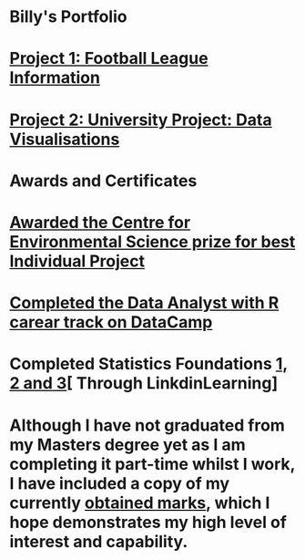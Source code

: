 # Billy's Portfolio

# [Project 1: Football League Information](https://github.com/702BH/Football_Information/blob/master/football_league_info.md) 

# [Project 2: University Project: Data Visualisations](https://github.com/702BH/University-Project-Visualisations/blob/master/visulisations.md)



# Awards and Certificates
# [Awarded the Centre for Environmental Science prize for best Individual Project](https://github.com/702BH/Portfolio_test/blob/main/Awards%20and%20Certificates/CENTRE%20FOR%20ES%20PRIZE%20HOUSEMAN%20B.pdf)
# [Completed the Data Analyst with R carear track on DataCamp](https://github.com/702BH/Portfolio_test/blob/main/Awards%20and%20Certificates/data%20camp%20cert.pdf)
# Completed Statistics Foundations [1,](https://github.com/702BH/Portfolio_test/blob/main/Awards%20and%20Certificates/CertificateOfCompletion_Statistics%20Foundations%201%20(3).pdf)[ 2 and](https://github.com/702BH/Portfolio_test/blob/main/Awards%20and%20Certificates/CertificateOfCompletion_Statistics%20Foundations%202.pdf)[ 3](https://github.com/702BH/Portfolio_test/blob/main/Awards%20and%20Certificates/CertificateOfCompletion_Statistics%20Foundations%203.pdf)[ Through LinkdinLearning]
# Although I have not graduated from my Masters degree yet as I am completing it part-time whilst I work, I have included a copy of my currently [obtained marks](https://github.com/702BH/Portfolio_test/blob/main/Awards%20and%20Certificates/Gmail-Your-Module-Results.pdf), which I hope demonstrates my high level of interest and capability.
